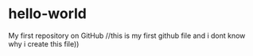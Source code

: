 # hello-world
My first repository on GitHub
//this is my first github file and i dont know why i create this file))
